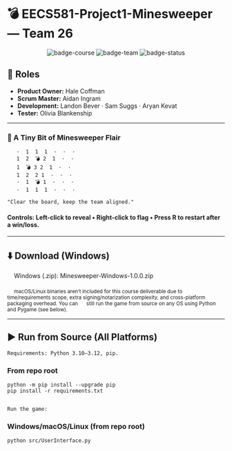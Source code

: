# 💣 EECS581-Project1-Minesweeper — Team 26

<div align="center">

![badge-course](https://img.shields.io/badge/Course-EECS%20581-0057B7)
![badge-team](https://img.shields.io/badge/Team-26-darkgreen)
![badge-status](https://img.shields.io/badge/Status-Complete-brightgreen)

</div>

## 👥 Roles

* **Product Owner:** Hale Coffman
* **Scrum Master:** Aidan Ingram
* **Development:** Landon Bever · Sam Suggs · Aryan Kevat
* **Tester:** Olivia Blankenship

---

### 🧩 A Tiny Bit of Minesweeper Flair

```text
   ·  1  1  1  ·  ·  ·
   1  2  💣 2  1  ·  ·
   1  💣 3 2  1  ·  ·
   1  2  2 1  ·  ·  ·
   ·  1  💣 1  ·  ·  ·
   ·  1  1  1  ·  ·  ·

"Clear the board, keep the team aligned."
```
#### Controls: Left-click to reveal • Right-click to flag • Press R to restart after a win/loss.

--- 

## ⬇️ Download (Windows)

&nbsp;&nbsp;&nbsp;&nbsp;Windows (.zip):
 Minesweeper-Windows-1.0.0.zip

&nbsp;&nbsp;&nbsp;&nbsp;<sub>macOS/Linux binaries aren’t included for this course deliverable due to time/requirements scope, extra signing/notarization complexity, and cross-platform packaging overhead. You can &nbsp;&nbsp;&nbsp;&nbsp;&nbsp;still run the game from source on any OS using Python and Pygame (see below).</sub>

---

## ▶️ Run from Source (All Platforms)

    Requirements: Python 3.10–3.12, pip.

### From repo root
    python -m pip install --upgrade pip
    pip install -r requirements.txt


    Run the game:

### Windows/macOS/Linux (from repo root)
    python src/UserInterface.py


